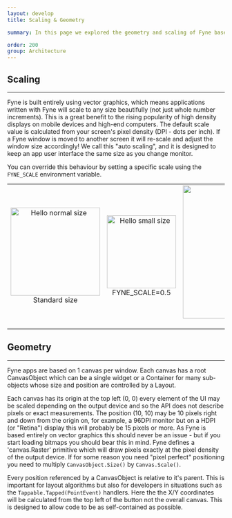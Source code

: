 ```yaml
---
layout: develop
title: Scaling & Geometry

summary: In this page we explored the geometry and scaling of Fyne based applications. We covered the difference between screen pixels and the coordinates for size and position in a Fyne canvas.

order: 200
group: Architecture
---
```


## Scaling
---

Fyne is built entirely using vector graphics, which means applications written with Fyne will scale to any size beautifully (not just whole number increments).
This is a great benefit to the rising popularity of high density displays on mobile devices and high-end computers.
The default scale value is calculated from your screen's pixel density (DPI - dots per inch). If a Fyne window is moved to another screen it will re-scale and adjust the window size accordingly! We call this "auto scaling", and it is designed to keep an app user interface the same size as you change monitor.

You can override this behaviour by setting a specific scale using the `FYNE_SCALE` environment variable.

<table style="text-align: center; margin: auto;"><tr>
<td><img src="img/hello-normal.png" width="207" height="204" alt="Hello normal size" />
  <br />Standard size</td>
<td><img src="img/hello-small.png" width="160" height="169" alt="Hello small size" />
  <br />FYNE_SCALE=0.5</td>
<td><img src="img/hello-large.png" width="350" height="309" alt="Hello large size" />
  <br />FYNE_SCALE=2.5</td>
</tr></table>

## Geometry
---

Fyne apps are based on 1 canvas per window.
Each canvas has a root CanvasObject which can be a single widget or a Container for many sub-objects whose size and position are controlled by a Layout.

Each canvas has its origin at the top left (0, 0) every element of the UI may be scaled depending on the output device and so the API does not describe pixels or exact measurements.
The position (10, 10) may be 10 pixels right and down from the origin on, for example, a 96DPI monitor but on a HDPI (or "Retina") display this will probably be 15 pixels or more.
As Fyne is based entirely on vector graphics this should never be an issue - but if you start loading bitmaps you should bear this in mind.
Fyne defines a 'canvas.Raster' primitive which will draw pixels exactly at the pixel density of the output device.
If for some reason you need "pixel perfect" positioning you need to multiply `CanvasObject.Size()` by `Canvas.Scale()`.

Every position referenced by a CanvasObject is relative to it's parent.
This is important for layout algorithms but also for developers in situations such as the `Tappable.Tapped(PointEvent)` handlers.
Here the the X/Y coordinates will be calculated from the top left of the button not the overall canvas.
This is designed to allow code to be as self-contained as possible.

